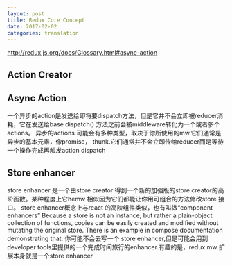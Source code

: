 ```yaml
---
layout: post
title: Redux Core Concept
date: 2017-02-02
categories: translation
---
```

http://redux.js.org/docs/Glossary.html#async-action
## Action Creator

## Async Action

一个异步的action是发送给即将要dispatch方法，但是它并不会立即被reducer消耗，它在发送给base dispatch() 方法之前会被middleware转化为一个或者多个actions。
异步的actions 可能会有多种类型，取决于你所使用的mw.它们通常是异步的基本元素，像promise， thunk.它们通常并不会立即传给reducer而是等待一个操作完成再触发action dispatch

## Store enhancer

store enhancer 是一个由store creator 得到一个新的加强版的store creator的高阶函数。某种程度上它hemw 相似因为它们都能让你用可组合的方法修改store 接口。
store enhancer概念上与react 的高阶组件类似，也有叫做“component enhancers”
Because a store is not an instance, but rather a plain-object collection of functions, copies can be easily created and modified without mutating the original store. There is an example in compose documentation demonstrating that.
你可能不会去写一个 store enhancer,但是可能会用到developer tools里提供的一个完成时间旅行的enhancer.有趣的是，redux mw 扩展本身就是一个store enhancer
